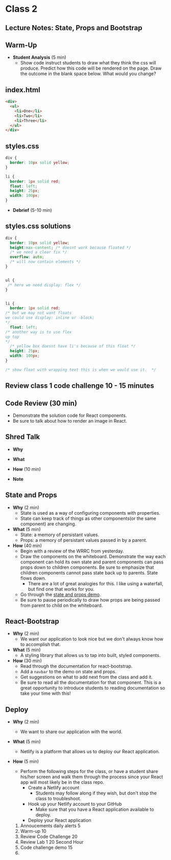 # Class 2

## Lecture Notes: State, Props and Bootstrap

## Warm-Up

- **Student Analysis** (5 min)
    - Show code instruct students to draw what they think the css will produce.
      Predict how this code will be rendered on the page. Draw the outcome in the
   blank space below. What would you change?

## index.html

```html
<div>
  <ul>
    <li>One</li>
    <li>Two</li>
    <li>Three</li>
  </ul>
</div>
```

## styles.css

```css
div {
  border: 10px solid yellow;
}

li { 
  border: 1px solid red;
  float: left;
  height: 25px;
  width: 100px;
}
```

- **Debrief** (5-10 min)

## styles.css solutions

```css
div {
  border: 10px solid yellow;
  height:max-content; /* doesnt work because floated */
  /* we need a clear fix */
  overflow: auto;
  /* will now contain elements */
}


ul {
 /* here we need display: flex */
}


li { 
  border: 1px solid red;
/* but we may not want floats  
we could use display: inline or -block;
*/
  float: left;
/* another way is to use flex
up top
*/
  /* yellow box doesnt have li's because of this float */
  height: 25px;
  width: 100px;
}

/* show float with wrapping text this is when we would use it.  */
```

## Review class 1 code challenge 10 - 15 minutes

## Code Review (30 min)

- Demonstrate the solution code for React components.
- Be sure to talk about how to render an image in React.



















## Shred Talk

- **Why**

    
- **What**
    
- **How** (10 min)
    
- **Note**
    

















## State and Props

- **Why** (2 min)
    - State is used as a way of configuring components with properties.
    - State can keep track of things as other components(or the same component) are changing.
- **What** (5 min)
    - State: a memory of persistant values.
    - Props: a memory of persistant values passed in by a parent.
- **How** (40 min)
    - Begin with a review of the WRRC from yesterday.
    - Draw the components on the whiteboard. Demonstrate the way each component can hold its own state and parent components can pass props down to children components. Be sure to emphasize that children components cannot pass state back up to parents. State flows down.
        - There are a lot of great analogies for this. I like using a waterfall, but find one that works for you.
    - Go through the [state and props demo](../demo/state-and-props).
    - Be sure to pause periodically to draw how props are being passed from parent to child on the whiteboard.



















## React-Bootstrap

- **Why** (2 min)
    - We want our application to look nice but we don't always know how to accomplish that.
- **What** (5 min)
    - A styling library that allows us to tap into built, styled components.
- **How** (30 min)
    - Read through the documentation for react-bootstrap.
    - Add a `navbar` to the demo on state and props.
    - Get suggestions on what to add next from the class and add it.
    - Be sure to read all the documentation for that component. This is a great opportunity to introduce students to reading documentation so take your time with this!




















## Deploy

- **Why** (2 min)
    - We want to share our application with the world.
- **What** (5 min)
    - Netlify is a platform that allows us to deploy our React application.
- **How** (5 min)
    - Perform the following steps for the class, or have a student share his/her
     screen and walk them through the process since your React app will most likely
      be in the class repo.
        - Create a Netlify account
            - Students may follow along if they wish, but don't stop the class
             to troubleshoot.
        - Hook up your Netlify account to your GitHub
            - Make sure that you have a React application available to deploy.
        - Deploy your React application
  





  1. Annoucements daily alerts 5
  2. Warm-up 10
  3. Review Code Challenge 20
  4. Review Lab 1 20
  Second Hour
  1. Code challenge demo 15
  2. 